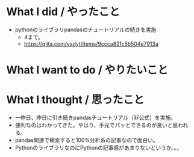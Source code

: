 # What I did / やったこと
- pythonのライブラリpandasのチュートリアルの続きを実施
  - 4まで。
  - https://qiita.com/ysdyt/items/9ccca82fc5b504e7913a

# What I want to do / やりたいこと

# What I thought / 思ったこと
- 一昨日、昨日に引き続きpandasチュートリアル（非公式）を実施。
- 便利なのはわかってきた。やはり、手元でパッとできるのが良いと思われる。
- pandas関連で検索すると100%分析系の記事なので面白い。
- PythonのライブラリなのにPythonの記事感があまりないというか。。。

